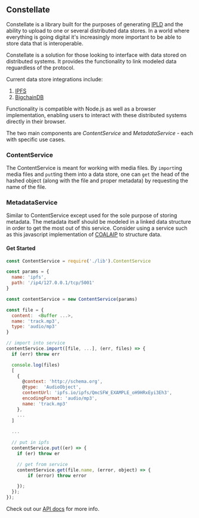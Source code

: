 ## Constellate

Constellate is a library built for the purposes of generating [IPLD](https://ipld.io/) and the ability to upload to one or several distributed data stores. In a world where everything is going digital it's increasingly more important to be able to store data that is interoperable.

Constellate is a solution for those looking to interface with data stored on distributed systems. It provides the functionality to link modeled data reguardless of the protocol.

Current data store integrations include:
1. [IPFS](https://ipfs.io/)
2. [BigchainDB](https://www.bigchaindb.com/)


Functionality is compatible with Node.js as well as a browser implementation, enabling users to interact with these distributed systems directly in their browser.

The two main components are *ContentService* and *MetadataService* - each with specific use cases.

### ContentService
The ContentService is meant for working with media files. By `import`ing media files and `put`ting them into a data store, one can `get` the head of the hashed object 
(along with the file and proper metadata) by requesting the name of the file.

### MetadataService
Similar to ContentService except used for the sole purpose of storing metadata. The metadata itself should be modeled in a linked data structure in order to get the most out of this service. Consider using a service such as this javascript implementation of [COALAIP](https://github.com/COALAIP/js-coalaip) to structure data.

#### Get Started
```js
const ContentService = require('./lib').ContentService

const params = {
  name: 'ipfs',
  path: '/ip4/127.0.0.1/tcp/5001'
}

const contentService = new ContentService(params)

const file = {
  content:  <Buffer ...>,
  name: 'track.mp3',
  type: 'audio/mp3'
}

// import into service
contentService.import([file, ...], (err, files) => {
  if (err) throw err

  console.log(files)
  [
    {
      @context: 'http://schema.org',
      @type:  'AudioObject',
      contentUrl: 'ipfs.io/ipfs/QmcSFW_EXAMPLE_oH9HRxEyi3Eh3',
      encodingFormat: 'audio/mp3',
      name: 'track.mp3'
    },
    ...
  ]
  
  ...

  // put in ipfs
  contentService.put((er) => {
    if (er) throw er

    // get from service
    contentService.get(file.name, (error, object) => {
	    if (error) throw error

    });
  });
});
```

Check out our [API docs](https://github.com/zbo14/constellate/blob/feat/coalaip/doc/API.md) for more info.
